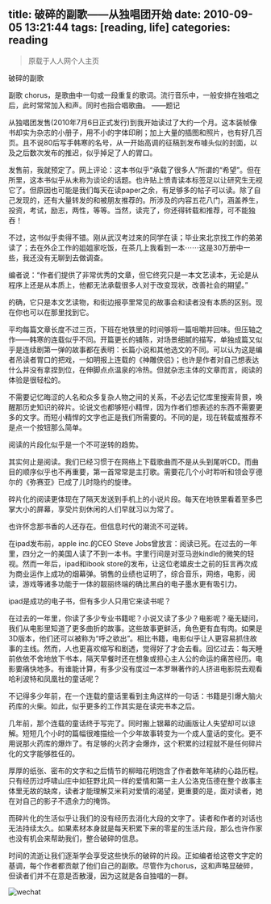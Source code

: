 title: 破碎的副歌——从独唱团开始
date: 2010-09-05 13:21:44
tags: [reading, life] 
categories: reading
---
> 原载于人人网个人主页

破碎的副歌
 
副歌 chorus，是歌曲中一句或一段重复的歌词。流行音乐中，一般安排在独唱之后，此时常常加入和声。同时也指合唱歌曲。
——题记

从独唱团发售(2010年7月6日正式发行)到我开始读过了大约一个月。这本装帧像书却实为杂志的小册子，用不小的字体印刷；加上大量的插图和照片，也有好几百页。且不说80后写手韩寒的名号，从一开始高调的征稿到发布噱头似的封面，以及之后数次发布的推迟，似乎掉足了人的胃口。

发售前，我就预定了。网上评论：这本书似乎“承载了很多人”所谓的“希望”。但在所里，这本书似乎从未称为谈论的话题。也许贴上愤青读本标签足以让研究生无视它了。但原因也可能是我们每天在读paper之余，有足够多的帖子可以读。除了自己发现的，还有大量转发的和被朋友推荐的。所涉及的内容五花八门，涵盖养生，投资，考试，励志，两性，等等。当然，读完了，你还得转载和推荐，可不能独吞！

不过，这书似乎卖得不错。刚从武汉考过来的同学在读；毕业来北京找工作的弟弟读了；去在外企工作的姐姐家吃饭，在茶几上我看到一本⋯⋯这是30万册中一些，我还没有无聊到去做调查。

编者说：“作者们提供了非常优秀的文章，但它终究只是一本文艺读本，无论是从程序上还是从本质上，他都无法承载很多人对于改变现状，改善社会的期望。”

的确，它只是本文艺读物，和街边报亭里常见的故事会和读者没有本质的区别。现在你也可以在那里找到它。

平均每篇文章长度不过三页，下班在地铁里的时间够将一篇咀嚼并回味。但压轴之作——韩寒的连载似乎不同。开篇更长的铺陈，对场景细腻的描写，单独成篇又似乎是连续剧第一弹的故事都在表明：长篇小说和其他选文的不同。可以认为这是编者吊读者胃口的把戏，一如明报上连载的《神雕侠侣》；也许是作者对自己想表达什么并没有拿捏到位，在伸脚点点温泉的冷热。但就杂志主体的文章而言，阅读的体验是很轻松的。

不需要记忆晦涩的人名和众多复杂人物之间的关系，不必去记忆库里搜索背景，唤醒那历史知识的碎片。论说文也都够短小精悍，因为作者们想表述的东西不需要更多的文字。而短小精悍的文字也正是我们所需要的。不同的是，现在转载或推荐不是点一个按钮那么简单。

阅读的片段化似乎是一个不可逆转的趋势。

其实何止是阅读。我们已经习惯于在网络上下载歌曲而不是从头到尾听CD。而曲目的顺序似乎也不再重要，第一首常常是主打歌。需要花几个小时聆听和领会亨德尔的《弥赛亚》已成了儿时隐约的旋律。

碎片化的阅读更体现在了隔天发送到手机上的小说片段。每天在地铁里看着至多巴掌大小的屏幕，享受片刻休闲的人们早就习以为常了。

也许怀念那书香的人还存在。但信息时代的潮流不可逆转。

在ipad发布前，apple inc.的CEO Steve Jobs曾放言：阅读已死。在过去的一年里，四分之一的美国人读了不到一本书。字里行间是对亚马逊kindle的微笑的轻视。然而一年后，ipad和ibook store的发布，让这位老嬉皮士之前的狂言再次成为商业运作上成功的烟幕弹。销售的业绩也证明了，综合音乐，网络，电影，阅读，游戏等诸多功能于一体的靓丽终端的确比黑白的电子墨水更有吸引力。

ipad是成功的电子书，但有多少人只用它来读书呢？

在过去的一年里，你读了多少专业书籍呢？小说又读了多少？电影呢？毫无疑问，我们从电影里知道了更多曲折的故事。这些故事更鲜活，角色更有血有肉。如果是3D版本，他们还可以被称为“呼之欲出”。相比书籍，电影似乎让人更容易抓住故事的主线。然而，人也更喜欢缩写和剧透，觉得好了才会去看。回忆过去：每天睡前依依不舍地放下书本，隔天早餐时还在想象或担心主人公的命运的痛苦经历。电影要痛快地多。有谁能计算，有多少没有度过一本罗琳著作的人挤进电影院去观看哈利波特和凤凰社的童话呢？

不记得多少年前，在一个连载的童话里看到主角这样的一句话：书籍是引爆大脑火药库的火柴。如此，似乎更多的工作其实是在读完书本之后。

几年前，那个连载的童话终于写完了。同时搬上银幕的动画版让人失望却可以谅解。短短几个小时的篇幅很难描绘一个少年故事转变为一个成人童话的变化。更不用说那火药库的爆炸了。有足够的火药才会爆炸，这个积累的过程就不是任何碎片化的文字能够胜任的。

厚厚的纸张、密布的文字和之后情节的柳暗花明饱含了作者数年笔耕的心路历程。只有经历过呼啸山庄中如狂野北风一样的爱情和第一主人公洛克伍德在整个故事主体里无故的缺席，读者才能理解艾米莉对爱情的渴望，更重要的是，面对读者，她在对自己的影子不遗余力的掩饰。

而碎片化的生活似乎让我们的没有经历去消化大段的文字了。读者和作者的对话也无法持续太久。如果素材本身就是每天积累下来的零星的生活片段，那么也许作家也没有机会来帮助我们，整合破碎的信息。

时间的流逝让我们逐渐学会享受这些快乐的破碎的片段。正如编者给这卷文字定的基调，每个作者都贡献了他们自己的副歌。尽管作为chorus，这和声略显破碎，但读者们并不在意是否散漫，因为这就是各自独唱的一群。


![wechat](http://daweih.github.io/images/wechat_small_black.jpg)
